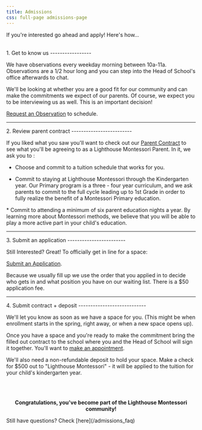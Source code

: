 ```yaml
---
title: Admissions
css: full-page admissions-page
---
```


If you're interested go ahead and apply! Here's how...

<br/>

<div class="step">
1. Get to know us
-----------------

We have observations every weekday morning between 10a-11a. Observations are a 1/2 hour long and you can step into the Head of School's office afterwards to chat.

We'll be looking at whether you are a good fit for our community and can make the commitments we expect of our parents. Of course, we expect you to be interviewing us as well. This is an important decision!

[Request an Observation](/observation) to schedule.

</div>

------------------------------------------------------------------------

<div class="step">
2. Review parent contract
-------------------------

If you liked what you saw you'll want to check out our [Parent Contract](/admission_forms) to see what you'll be agreeing to as a Lighthouse Montessori Parent. In it, we ask you to :

-   Choose and commit to a tuition schedule that works for you.

<!-- -->

-   Commit to staying at Lighthouse Montessori through the Kindergarten year. Our Primary program is a three - four year curriculum, and we ask parents to commit to the full cycle leading up to 1st Grade in order to fully realize the benefit of a Montessori Primary education.

\* Commit to attending a minimum of six parent education nights a year. By learning more about Montessori methods, we believe that you will be able to play a more active part in your child's education.

</div>

------------------------------------------------------------------------

<div class="step">
3. Submit an application
------------------------

Still Interested? Great! To officially get in line for a space:

[Submit an Application](/application_form).

Because we usually fill up we use the order that you applied in to decide who gets in and what position you have on our waiting list. There is a $50 application fee.

</div>

------------------------------------------------------------------------

<div class="step">
4. Submit contract + deposit
----------------------------

We'll let you know as soon as we have a space for you. (This might be when enrollment starts in the spring, right away, or when a new space opens up).

Once you have a space and you're ready to make the commitment bring the filled out contract to the school where you and the Head of School will sign it together. You'll want to [make an appointment](/contact_us).

We'll also need a non-refundable deposit to hold your space. Make a check for $500 out to "Lighthouse Montessori" - it will be applied to the tuition for your child's kindergarten year.

</div>
<br/>
<br/>

<p align="center">
<b>Congratulations, you've become part of the Lighthouse Montessori community!</b>

</p>
Still have questions? Check [here](/admissions_faq)
